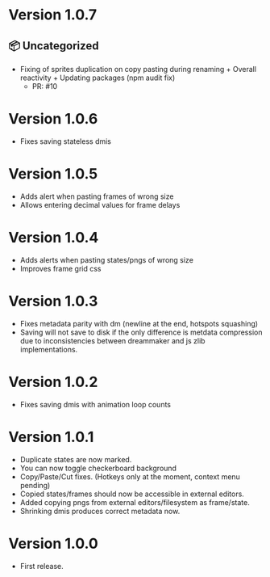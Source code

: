 # Version  1.0.7
## 📦 Uncategorized

- Fixing of sprites duplication on copy pasting during renaming + Overall reactivity + Updating packages (npm audit fix)
   - PR: #10

# Version 1.0.6

-   Fixes saving stateless dmis

# Version 1.0.5

-   Adds alert when pasting frames of wrong size
-   Allows entering decimal values for frame delays

# Version 1.0.4

-   Adds alerts when pasting states/pngs of wrong size
-   Improves frame grid css

# Version 1.0.3

-   Fixes metadata parity with dm (newline at the end, hotspots squashing)
-   Saving will not save to disk if the only difference is metdata compression due to inconsistencies between dreammaker and js zlib implementations.

# Version 1.0.2

-   Fixes saving dmis with animation loop counts

# Version 1.0.1

-   Duplicate states are now marked.
-   You can now toggle checkerboard background
-   Copy/Paste/Cut fixes. (Hotkeys only at the moment, context menu pending)
-   Copied states/frames should now be accessible in external editors.
-   Added copying pngs from external editors/filesystem as frame/state.
-   Shrinking dmis produces correct metadata now.

# Version 1.0.0

-   First release.
